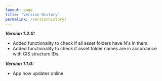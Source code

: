 ```yaml
---
layout: page
title: "Version History"
permalink: /versionhistory/
---
```

***Version 1.2.0:***
  - Added functionality to check if all asset folders have N's in them.
  - Added functionality to check if asset folder names are in accordance with GIS structure IDs.

***Version 1.1.0:***
  - App now updates online